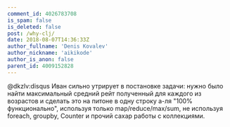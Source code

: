 ```yaml
---
comment_id: 4026783708
is_spam: false
is_deleted: false
post: /why-clj/
date: 2018-08-07T14:36:33Z
author_fullname: 'Denis Kovalev'
author_nickname: 'aikikode'
author_is_anon: false
parent_id: 4009152828
---
```


<p>@dkzlv:disqus Иван сильно утрирует в постановке задачи: нужно было найти максимальный средний рейт полученный для каждого из возрастов и сделать это на питоне в одну строку а-ля "100% функционально", используя только map/reduce/max/sum, не используя foreach, groupby, Counter и прочий сахар работы с коллекциями.</p>
